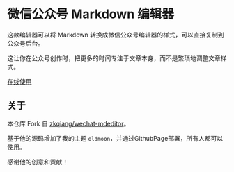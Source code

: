 # 微信公众号 Markdown 编辑器

这款编辑器可以将 Markdown 转换成微信公众号编辑器的样式，可以直接复制到公众号后台。

这让你在公众号创作时，把更多的时间专注于文章本身，而不是繁琐地调整文章样式。

[在线使用](https://wxeditor.oldmoon.top)

## 关于

本仓库 Fork 自 [zkqiang/wechat-mdeditor](https://github.com/zkqiang/wechat-mdeditor)。

基于他的源码增加了我的主题 `oldmoon`，并通过GithubPage部署，所有人都可以使用。

感谢他的创意和贡献！
